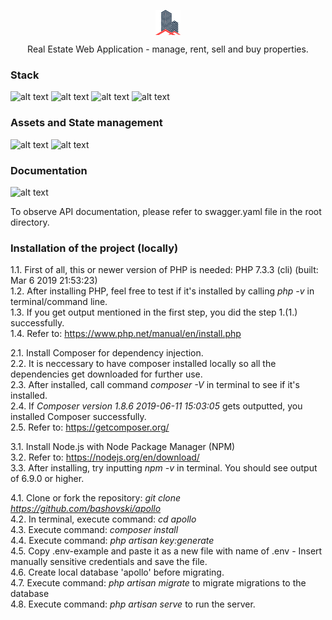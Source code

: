<p align="center">
  <img align="center" src="/public/img/apollo_logo.png" width="40" height="40"></img> 
</p> 
<p align="center">Real Estate Web Application - manage, rent, sell and buy properties.</p>

### Stack
![alt text](https://img.shields.io/badge/frontend-Vue.js-41b883?logo=vue.js&style=for-the-badge)
![alt text](https://img.shields.io/badge/backend-Laravel-red?logo=laravel&style=for-the-badge)
![alt text](https://img.shields.io/badge/frontend-Bootstrap-563D7C?logo=bootstrap&style=for-the-badge)
![alt text](https://img.shields.io/badge/stylesheets-Sass-cc6699?logo=sass&style=for-the-badge)

### Assets and State management
![alt text](https://img.shields.io/badge/Asset_management-Webpack-b3c6ff?logo=webpack&style=for-the-badge)
![alt text](https://img.shields.io/badge/State_management-Vuex-41b883?logo=vue.js&style=for-the-badge)

### Documentation
![alt text](https://img.shields.io/badge/API_Documentation-Swagger-85ea2d?logo=swagger&style=for-the-badge)

To observe API documentation, please refer to swagger.yaml file in the root directory.

### Installation of the project (locally)

1.1. First of all, this or newer version of PHP is needed: PHP 7.3.3 (cli) (built: Mar  6 2019 21:53:23)<br>
1.2. After installing PHP, feel free to test if it's installed by calling <i>php -v</i> in terminal/command line.<br>
1.3. If you get output mentioned in the first step, you did the step 1.(1.) successfully.<br>
1.4. Refer to: https://www.php.net/manual/en/install.php<br>

2.1. Install Composer for dependency injection.<br>
2.2. It is neccessary to have composer installed locally so all the dependencies get downloaded for further use.<br>
2.3. After installed, call command <i>composer -V</i> in terminal to see if it's installed.<br>
2.4. If <i>Composer version 1.8.6 2019-06-11 15:03:05</i> gets outputted, you installed Composer successfully.<br>
2.5. Refer to: https://getcomposer.org/<br>

3.1. Install Node.js with Node Package Manager (NPM)<br>
3.2. Refer to: https://nodejs.org/en/download/<br>
3.3. After installing, try inputting <i>npm -v</i> in terminal. You should see output of 6.9.0 or higher.<br>

4.1. Clone or fork the repository: <i>git clone https://github.com/bashovski/apollo</i><br>
4.2. In terminal, execute command: <i>cd apollo</i><br>
4.3. Execute command: <i>composer install</i><br>
4.4. Execute command: <i>php artisan key:generate</i><br>
4.5. Copy .env-example and paste it as a new file with name of .env - Insert manually sensitive credentials and save the file.<br>
4.6. Create local database 'apollo' before migrating.<br>
4.7. Execute command: <i>php artisan migrate</i> to migrate migrations to the database<br>
4.8. Execute command: <i>php artisan serve</i> to run the server.<br>


